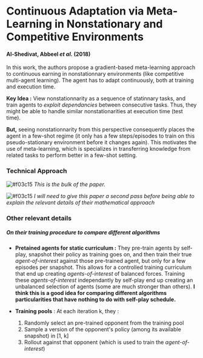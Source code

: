# Continuous Adaptation via Meta-Learning in Nonstationary and Competitive Environments
#### Al-Shedivat, Abbeel *et al.* (2018)

In this work, the authors propose a gradient-based meta-learning approach to continuous earning in nonstationnary environments (like competitive multi-agent learning). The agent has to adapt continuously, both at training and execution time.

**Key Idea :** View nonstationnarity as a sequence of statinnary tasks, and train agents to *exploit dependancies* between consecutive tasks. Thus, they might be able to handle similar nonstationarities at execution time (test time).

**But,** seeing nonstationnarity from this perspective consequently places the agent in a few-shot regime (it only has a few steps/episodes to train on this pseudo-stationary environment before it changes again). This motivates the use of meta-learning, which is specializes in transferring knowledge from related tasks to perform better in a few-shot setting.

### Technical Approach

![#f03c15](https://placehold.it/15/f03c15/000000?text=+) *This is the bulk of the paper.*

![#f03c15](https://placehold.it/15/f03c15/000000?text=+) *I will need to give this paper a second pass before being able to explain the relevant details of their mathematical approach*

### Other relevant details

##### On their training procedure to compare different algorithms

* **Pretained agents for static curriculum :** They pre-train agents by self-play, snapshot their policy as training goes on, and then train their true *agent-of-interest* against those pre-trained agent, but only for a few episodes per snapshot. This allows for a controlled training curriculum that end up creating *agents-of-interest* of balanced forces. Training these *agents-of-interest* independantly by self-play end up creating an unbalanced selection of agents (some are much stronger than others). **I think this is a good idea for comparing different algorithms particularities that have nothing to do with self-play schedule.**

* **Training pools** : At each iteration k, they :
  1. Randomly select an pre-trained opponent from the training pool
  2. Sample a version of the opponent's policy (among its available snapshot) in [1, k]
  3. Rollout against that opponent (which is used to train the *agent-of-interest*)
